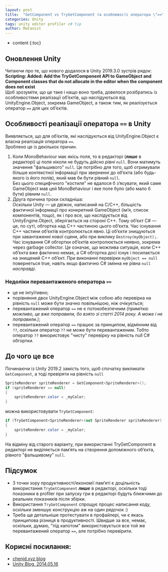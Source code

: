 ```yaml
---
layout: post
title:  "GetComponent vs TryGetComponent та особливості оператора \"==\" для GameObject"
categories: Unity
tags: unity editor profiler c# tip
author: Matanist
---
```


* content
{:toc}

## Оновлення Unity
Читаючи про те, що нового додалося в Unity 2019.3.0 зустрів рядок:  
**Scripting: Added: Add the TryGetComponent API to GameObject and Component classes that do not allocate in the editor when the component does not exist**  
Щоб зрозуміти, що це таке і нащо воно треба, довелося розібратись із особливостями реалізації об’єктів, що наслідуються від UnityEngine.Object, зокрема GameObject, а також тим, як реалізується оператор ```==``` для цих об’єктів.





## Особливості реалізації оператора ```==``` в Unity  
Виявляється, що для об’єктів, які наслідуються від UnityEngine.Object є власна реалізація оператора ```==```.  
Зроблено це із декількох причин.
1. Коли MonoBehaviour має якісь поля, то в редакторі (***лише*** в редакторі) ці поля ніколи не будуть *дійсно рівні* ```null```. Вони матимуть значення "фальшивого" ```null```.
Це потрібно для того, щоб отримували більше контекстної інформації при зверненні до об’єкта (або будь-якого із його полів), який мав би бути рівний ```null```.  
Без цього специфічного "костиля" не вдалося б з’ясувати, який саме GameObject мав цей MonoBehaviour і яке поле було (або мало б бути) рівним ```null```.
2. Друга причина трохи складніша:  
Оскільки Unity — це двіжок, написаний на C/C++, більшість фактичної інформації про конкретний GameObject (ім’я, список компонентів, тощо), як і про все, що наслідується від UnityEngine.Object, зберігається на стороні C++.
Тому об’єкт C# — це, по суті, обгортка над C++ частиною цього об’єкта. Час існування C++ частини об’єктів контролюється явно. Ці об’єкти знищуються при завантаженні нової сцени, або при виклику ```Destroy(myObject);```.
Час існування C# обгортки об’єктів контролюється неявно, зокрема через garbage collector. Це означає, що можлива ситуація, коли C++ об’єкта вже фактично немає, а C# обгортка досі існує і посилається на знищений C++ об’єкт.
При виконанні перевірки ```myObject == null``` повернеться true, навіть якщо фактично C# змінна не рівна ```null``` *насправді*.  


### Недоліки перевантаженого оператора ```==```
* це не інтуїтивно;
* порівняння двох UnityEngine.Object між собою або перевірка на рівність ```null``` може бути значно повільнішою, ніж очікується;
* перевантажений оператор ```==``` не є потокобезпечним *(примітка: можливо, це вже поправили, бо взято зі статті 2014 року. А може і не поправили.)*;
* перевантажений оператор ```==``` працює за принципом, відмінним від ```??```, оскільки оператор ```??``` не може бути перевантаженим. Тобто оператор ```??``` використовує "чисту" перевірку на рівність null C# обгортки.

## До чого це все
Починаючи із Unity 2019.2 замість того, щоб спочатку викликати ```GetComponent```, а тоді превіряти на рівність ```null```  
```c#
SpriteRenderer spriteRenderer = GetComponent<SpriteRenderer>();
if (spriteRenderer == null)
{
    spriteRenderer.color = _myColor;
}
```
можна використовувати ```TryGetComponent```:
```c#
if (TryGetComponent<SpriteRenderer>(out SpriteRenderer spriteRenderer))
{
    spriteRenderer.color = _myColor;
}
```
На відміну від старого варіанту, при використанні TryGetComponent в редакторі не виділяється пам’ять на створення допоміжного об’єкта, рівного "фальшивому" ```null```.

## Підсумок
* З точки зору продуктивності/економії пам’яті є доцільність використання ```TryGetComponent``` ***лише*** в редакторі, оскільки тоді показники в profiler при запуску гри в редакторі будуть ближчими до реальних показників після збірки.
* Використання ```TryGetComponent``` спрощує процес написання коду, оскільки зменшує конструкцію аж на один рядочок :)
* Треба ще детальніше протестувати в профайлері, чи є якась принципова різниця в продуктивності. Швидше за все, немає, оскільки, думаю, "під капотом" використовується все той же перевантажений оператор ```==```, але потрібно перевірити.

## Корисні посилання:
* [chenjd.xyz blog](https://medium.com/chenjd-xyz/unity-tip-use-trygetcomponent-instead-of-getcomponent-to-avoid-memory-allocation-in-the-editor-fe0c3121daf6 "Стаття, з якої взяв детальнішу інформацію")  
* [Unity Blog, 2014.05.16](https://blogs.unity3d.com/2014/05/16/custom-operator-should-we-keep-it/ "Стара стаття із описом особливостей оператора \"==\" для GameObject")